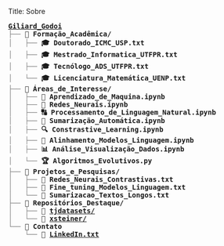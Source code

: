 Title: Sobre


<pre style="font-family:Menlo,'DejaVu Sans Mono',consolas,'Courier New',monospace"><span style="font-weight: bold"><a href="https://giliardgodoi.github.io/">Giliard_Godoi</a></span>
<span style="color: #808080; text-decoration-color: #808080">├── </span><span style="font-weight: bold">📂 Formação_Acadêmica/</span>
<span style="color: #808080; text-decoration-color: #808080">│   ├── </span><span style="font-weight: bold">🎓 Doutorado_ICMC_USP.txt</span>
<span style="color: #808080; text-decoration-color: #808080">│   ├── </span><span style="font-weight: bold">🎓 Mestrado_Informatica_UTFPR.txt</span>
<span style="color: #808080; text-decoration-color: #808080">│   ├── </span><span style="font-weight: bold">🎓 Tecnólogo_ADS_UTFPR.txt</span>
<span style="color: #808080; text-decoration-color: #808080">│   └── </span><span style="font-weight: bold">🎓 Licenciatura_Matemática_UENP.txt</span>
<span style="color: #808080; text-decoration-color: #808080">├── </span><span style="font-weight: bold">📂 Áreas_de_Interesse/</span>
<span style="color: #808080; text-decoration-color: #808080">│   ├── </span><span style="font-weight: bold">🧠 Aprendizado_de_Maquina.ipynb</span>
<span style="color: #808080; text-decoration-color: #808080">│   ├── </span><span style="font-weight: bold">🤖 Redes_Neurais.ipynb</span>
<span style="color: #808080; text-decoration-color: #808080">│   ├── </span><span style="font-weight: bold">🔠 Processamento_de_Linguagem_Natural.ipynb</span>
<span style="color: #808080; text-decoration-color: #808080">│   ├── </span><span style="font-weight: bold">📜 Sumarização_Automática.ipynb</span>
<span style="color: #808080; text-decoration-color: #808080">│   ├── </span><span style="font-weight: bold">🔍 Constrastive_Learning.ipynb</span>
<span style="color: #808080; text-decoration-color: #808080">│   ├── </span><span style="font-weight: bold">🔄 Alinhamento_Modelos_Linguagem.ipynb</span>
<span style="color: #808080; text-decoration-color: #808080">│   ├── </span><span style="font-weight: bold">📊 Análise_Visualização_Dados.ipynb</span>
<span style="color: #808080; text-decoration-color: #808080">│   └── </span><span style="font-weight: bold">🏆 Algoritmos_Evolutivos.py</span>
<span style="color: #808080; text-decoration-color: #808080">├── </span><span style="font-weight: bold">📂 Projetos_e_Pesquisas/</span>
<span style="color: #808080; text-decoration-color: #808080">│   ├── </span><span style="font-weight: bold">🔹 Redes_Neurais_Contrastivas.txt</span>
<span style="color: #808080; text-decoration-color: #808080">│   ├── </span><span style="font-weight: bold">🔹 Fine_tuning_Modelos_Linguagem.txt</span>
<span style="color: #808080; text-decoration-color: #808080">│   └── </span><span style="font-weight: bold">🔹 Sumarizacao_Textos_Longos.txt</span>
<span style="color: #808080; text-decoration-color: #808080">├── </span><span style="font-weight: bold">📂 Repositórios_Destaque/</span>
<span style="color: #808080; text-decoration-color: #808080">│   ├── </span><span style="font-weight: bold">🔗 </span><span style="font-weight: bold"><a href="https://github.com/GiliardGodoi/tj-datasets">tjdatasets/</a></span>
<span style="color: #808080; text-decoration-color: #808080">│   └── </span><span style="font-weight: bold">🔗 </span><span style="font-weight: bold"><a href="https://github.com/GiliardGodoi/xsteiner">xsteiner/</a></span>
<span style="color: #808080; text-decoration-color: #808080">└── </span><span style="font-weight: bold">📂 Contato</span>
<span style="color: #808080; text-decoration-color: #808080">    └── </span><span style="font-weight: bold">🔗 </span><span style="font-weight: bold"><a href="https://www.linkedin.com/in/giliardgodoi">LinkedIn.txt</a></span>
</pre>

